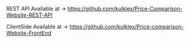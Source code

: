 REST API Available at -> https://github.com/kulklex/Price-Comparison-Website-REST-API

ClientSide Available at -> https://github.com/kulklex/Price-comparison-Website-FrontEnd
